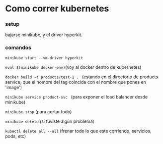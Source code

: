 # Como correr kubernetes

### setup
bajarse minikube, y el driver hyperkit.

### comandos
```minikube start --vm-driver hyperkit```

```eval $(minikube docker-env)```(voy al docker dentro de kubernetes)

```docker build -t products/test-1 . ``` (estando en el directorio de products service, que el nombre del tag coincida con el nombre que pones en 'image')

```minikube service product-svc ``` (para exponer el load balancer desde minikube)


```minikube stop``` (para cortar todo)

```minikube delete``` (si tuviste algún problema)

```kubectl delete all --all``` (frenar todo lo que este corriendo, servicios, pods, etc)
